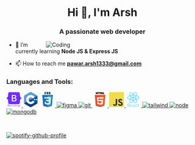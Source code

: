 <h1 align="center">Hi 👋, I'm Arsh</h1>
<h3 align="center">A passionate web developer</h3>
<img align="right" alt="Coding" width="400" src="https://media0.giphy.com/media/Rpl1sod1vCXK0L2SUN/giphy.gif?cid=6c09b952nrwlt5188j2l1vrur6rvky0ukprf1jd8xcb32zro&ep=v1_internal_gif_by_id&rid=giphy.gif&ct=g">


- 🌱 I’m currently learning **Node JS & Express JS**

- 📫 How to reach me **pawar.arsh1333@gmail.com**


<p align="left">
</p>

<h3 align="left">Languages and Tools:</h3>
<p align="left"> <a href="https://getbootstrap.com" target="_blank" rel="noreferrer"> <img src="https://raw.githubusercontent.com/devicons/devicon/master/icons/bootstrap/bootstrap-plain-wordmark.svg" alt="bootstrap" width="40" height="40"/> </a>  <img src="https://raw.githubusercontent.com/devicons/devicon/master/icons/cplusplus/cplusplus-original.svg" alt="cplusplus" width="40" height="40"/> </a> <a href="https://www.w3schools.com/css/" target="_blank" rel="noreferrer"> <img src="https://raw.githubusercontent.com/devicons/devicon/master/icons/css3/css3-original-wordmark.svg" alt="css3" width="40" height="40"/> </a> <a href="https://www.figma.com/" target="_blank" rel="noreferrer"> <img src="https://www.vectorlogo.zone/logos/figma/figma-icon.svg" alt="figma" width="40" height="40"/> </a> <a href="https://git-scm.com/" target="_blank" rel="noreferrer"> <img src="https://www.vectorlogo.zone/logos/git-scm/git-scm-icon.svg" alt="git" width="40" height="40"/> </a> <a href="https://www.w3.org/html/" target="_blank" rel="noreferrer"> <img src="https://raw.githubusercontent.com/devicons/devicon/master/icons/html5/html5-original-wordmark.svg" alt="html5" width="40" height="40"/> </a> <a href="https://developer.mozilla.org/en-US/docs/Web/JavaScript" target="_blank" rel="noreferrer"> <img src="https://raw.githubusercontent.com/devicons/devicon/master/icons/javascript/javascript-original.svg" alt="javascript" width="40" height="40"/> </a> <a href="https://reactjs.org/" target="_blank" rel="noreferrer"> <img src="https://raw.githubusercontent.com/devicons/devicon/master/icons/react/react-original-wordmark.svg" alt="react" width="40" height="40"/> </a> <a href="https://tailwindcss.com/" target="_blank" rel="noreferrer"> <img src="https://www.vectorlogo.zone/logos/tailwindcss/tailwindcss-icon.svg" alt="tailwind" width="40" height="40"/> </a> <a href="https://nodejs.org/en" target="_blank" rel="noreferrer"> <img src="https://encrypted-tbn0.gstatic.com/images?q=tbn:ANd9GcT5-e_zLyIIrlVMxClajEd6a1KCSg8D5koXLQ&s" alt="node" width="40" height="40"/> </a> <a href="https://www.mongodb.com/" rel="noreferrer"> <img src="https://encrypted-tbn0.gstatic.com/images?q=tbn:ANd9GcRiBF3Y9fCMAXThIDtSvY1BBw42OUAe5JMwww&s" alt="mongodb" width="40" height="40"/> </a> </p>

<br>

[![spotify-github-profile](https://spotify-github-profile.kittinanx.com/api/view?uid=31dytlxbzve3p4vvgd2bww7i6fim&cover_image=true&theme=default&show_offline=false&background_color=121212&interchange=false&bar_color=53b14f&bar_color_cover=false)](https://spotify-github-profile.kittinanx.com/api/view?uid=31dytlxbzve3p4vvgd2bww7i6fim&redirect=true)

